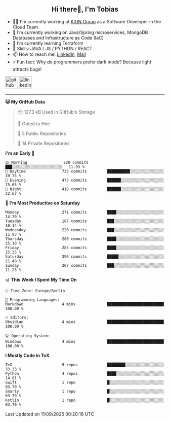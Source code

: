 <h2 align="center">Hi there👋, I'm Tobias</h2>

- 🧑‍💼 I'm currently working at [KION Group](https://www.kiongroup.com/) as a Software Developer in the Cloud Team
- 🔭 I’m currently working on Java/Spring microservices, MongoDB Databases and Infrastructure as Code (IaC)
- 🌱 I’m currently learning Terraform
- 💪 Skills: JAVA / JS / PYTHON / REACT
- 📫 How to reach me: [LinkedIn](https://www.linkedin.com/in/tgoetz), [Mail](mailto:mail@tobiasgoetz.com) 
- ⚡ Fun fact: Why do programmers prefer dark mode? Because light attracts bugs!

[<img src='https://cdn.jsdelivr.net/npm/simple-icons@3.0.1/icons/github.svg' alt='github' height='40'>](https://github.com/TobiasGoetz)  [<img src='https://cdn.jsdelivr.net/npm/simple-icons@3.0.1/icons/linkedin.svg' alt='linkedin' height='40'>](https://www.linkedin.com/in/tgoetz/)  

---

<!--START_SECTION:waka-->
**🐱 My GitHub Data** 

> 📦 127.3 kB Used in GitHub's Storage 
 > 
> 💼 Opted to Hire
 > 
> 📜 5 Public Repositories 
 > 
> 🔑 14 Private Repositories 
 > 
**I'm an Early 🐤** 

```text
🌞 Morning                220 commits         ███░░░░░░░░░░░░░░░░░░░░░░   11.93 % 
🌆 Daytime                733 commits         ██████████░░░░░░░░░░░░░░░   39.75 % 
🌃 Evening                473 commits         ██████░░░░░░░░░░░░░░░░░░░   25.65 % 
🌙 Night                  418 commits         ██████░░░░░░░░░░░░░░░░░░░   22.67 % 
```
📅 **I'm Most Productive on Saturday** 

```text
Monday                   271 commits         ████░░░░░░░░░░░░░░░░░░░░░   14.70 % 
Tuesday                  187 commits         ███░░░░░░░░░░░░░░░░░░░░░░   10.14 % 
Wednesday                220 commits         ███░░░░░░░░░░░░░░░░░░░░░░   11.93 % 
Thursday                 280 commits         ████░░░░░░░░░░░░░░░░░░░░░   15.18 % 
Friday                   283 commits         ████░░░░░░░░░░░░░░░░░░░░░   15.35 % 
Saturday                 396 commits         █████░░░░░░░░░░░░░░░░░░░░   21.48 % 
Sunday                   207 commits         ███░░░░░░░░░░░░░░░░░░░░░░   11.23 % 
```


📊 **This Week I Spent My Time On** 

```text
🕑︎ Time Zone: Europe/Berlin

💬 Programming Languages: 
Markdown                 4 mins              █████████████████████████   100.00 % 

🔥 Editors: 
Obsidian                 4 mins              █████████████████████████   100.00 % 

💻 Operating System: 
Windows                  4 mins              █████████████████████████   100.00 % 
```

**I Mostly Code in TeX** 

```text
TeX                      9 repos             ████████░░░░░░░░░░░░░░░░░   33.33 % 
Python                   4 repos             ████░░░░░░░░░░░░░░░░░░░░░   14.81 % 
Swift                    1 repo              █░░░░░░░░░░░░░░░░░░░░░░░░   03.70 % 
Smarty                   1 repo              █░░░░░░░░░░░░░░░░░░░░░░░░   03.70 % 
Kotlin                   1 repo              █░░░░░░░░░░░░░░░░░░░░░░░░   03.70 % 
```




 Last Updated on 11/09/2025 00:20:16 UTC
<!--END_SECTION:waka-->
